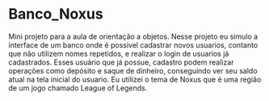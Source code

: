 # Banco_Noxus
Mini projeto para a aula de orientação a objetos. Nesse projeto eu simulo a interface de um banco
onde é possivel cadastrar novos usuarios, contanto que não utilizem nomes repetidos, e realizar o
login de usuarios já cadastrados. Esses usuário que já possue, cadastro podem realizar operações 
como depósito e saque de dinheiro, conseguindo ver seu saldo atual na tela inicial do usuario. Eu 
utilizei o tema de Noxus que é uma região de um jogo chamado League of Legends.
